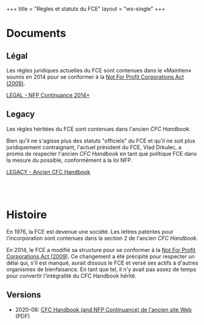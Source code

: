 +++
title = "Règles et statuts du FCE"
layout = "ws-single"
+++

# Documents

## Légal

Les règles juridiques actuelles du FCE sont contenues dans le «Maintien» soumis en 2014 pour se conformer à la
[Not For Profit Corporations Act (2009)](https://laws-lois.justice.gc.ca/eng/annualstatutes/2009_23/FullText.html).

<a href="/fr/cfc/rules/nfp-continuance/"
   class="button is-primary">LEGAL - NFP Continuance 2014+</a>

## Legacy

Les règles héritées du FCE sont contenues dans l'ancien _CFC Handbook_.

Bien qu'il ne s'agisse plus des statuts "officiels" du FCE et qu'il ne soit plus juridiquement contraignant,
l'actuel président du FCE, Vlad Drkulec, a promis de respecter
l'ancien _CFC Handbook_ en tant que politique FCE dans la mesure du possible, conformément à la loi NFP.

<a href="/fr/cfc/rules/cfc-handbook-2014/"
   class="button is-primary">LEGACY - Ancien CFC Handbook</a>

<br><br>

# Histoire

En 1976, la FCE est devenue une société.
Les lettres patentes pour l'incorporation sont contenues dans la section 2 de l'ancien _CFC Handbook_.

En 2014, le FCE a modifié sa structure pour se conformer à la
[Not For Profit Corporations Act (2009)](https://laws-lois.justice.gc.ca/eng/annualstatutes/2009_23/FullText.html).
Ce changement a été précipité pour respecter un délai qui, s'il est manqué,
aurait dissous le FCE et versé ses actifs à d'autres organismes de bienfaisance.
En tant que tel, il n'y avait pas assez de temps pour convertir l'intégralité du CFC Handbook hérité.

## Versions
* 2020-08: [CFC Handbook (and NFP Continuance) de l'ancien site Web](https://server.chess.ca/files/cfc/rules/cfc-handbook.to-2014.from-old-website.pdf) (PDF)
